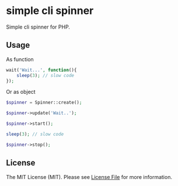 # simple cli spinner
Simple cli spinner for PHP.

## Usage
As function
```php
wait('Wait...', function(){ 
    sleep(3); // slow code
});
```
Or as object
```php
$spinner = Spinner::create();

$spinner->update('Wait..');

$spinner->start();

sleep(3); // slow code

$spinner->stop();
```

## License

The MIT License (MIT). Please see [License File](LICENSE.md) for more information.
